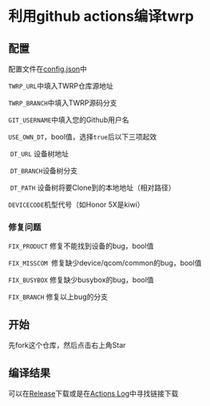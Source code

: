 # 利用github actions编译twrp

## 配置

配置文件在[config.json](https://github.com/Insouciant21/actions_build_twrp/blob/master/config.json)中

<code>TWRP_URL</code>中填入TWRP仓库源地址

<code>TWRP_BRANCH</code>中填入TWRP源码分支

<code>GIT_USERNAME</code>中填入您的Github用户名

<code>USE_OWN_DT</code>，bool值，选择<code>true</code>后以下三项起效

​	<code>DT_URL</code> 设备树地址

​	<code>DT_BRANCH</code>设备树分支

​	<code>DT_PATH</code> 设备树将要Clone到的本地地址（相对路径）

<code>DEVICECODE</code>机型代号（如Honor 5X是kiwi）

### 修复问题

<code>FIX_PRODUCT</code> 修复不能找到设备的bug，bool值

<code>FIX_MISSCOM </code>修复缺少device/qcom/common的bug，bool值

<code>FIX_BUSYBOX</code> 修复缺少busybox的bug，bool值

<code>FIX_BRANCH</code> 修复以上bug的分支

## 开始

先fork这个仓库，然后点击右上角Star

## 编译结果

可以在[Release](https://github.com/Insouciant21/action_build_twrp/releases)下载或是在[Actions Log](https://github.com/Insouciant21/actions_build_twrp/actions)中寻找链接下载